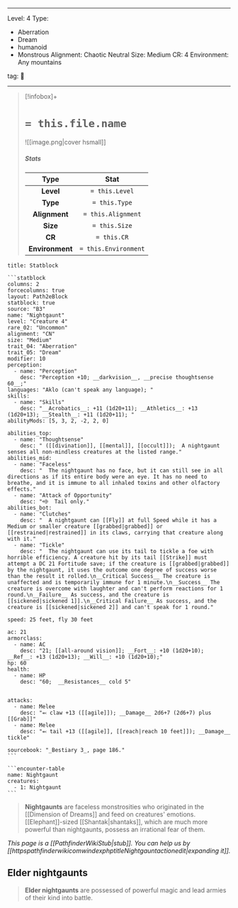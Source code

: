 
---


Level: 4
Type:
- Aberration
- Dream
- humanoid
- Monstrous
Alignment: Chaotic Neutral
Size: Medium
CR: 4
Environment: Any mountains


tag: 👹

---

> [!infobox]+
> #  `= this.file.name`
> ![[image.png|cover hsmall]]
> ##### Stats
> Type | Stat |
> :---:|:---:|
> **Level** | `= this.Level` |
> **Type** | `= this.Type` |
> **Alignment** | `= this.Alignment` |
> **Size** | `= this.Size` |
> **CR** | `= this.CR` |
> **Environment** | `= this.Environment` |




````ad-info
title: Statblock

```statblock
columns: 2
forcecolumns: true
layout: Path2eBlock
statblock: true
source: "B3"
name: "Nightgaunt"
level: "Creature 4"
rare_02: "Uncommon"
alignment: "CN"
size: "Medium"
trait_04: "Aberration"
trait_05: "Dream"
modifier: 10
perception:
  - name: "Perception"
    desc: "Perception +10; __darkvision__, __precise thoughtsense 60__;"
languages: "Aklo (can't speak any language); "
skills:
  - name: "Skills"
    desc: "__Acrobatics__: +11 (1d20+11); __Athletics__: +13 (1d20+13); __Stealth__: +11 (1d20+11); "
abilityMods: [5, 3, 2, -2, 2, 0]

abilities_top:
  - name: "Thoughtsense"
    desc: " ([[divination]], [[mental]], [[occult]]);  A nightgaunt senses all non-mindless creatures at the listed range."
abilities_mid:
  - name: "Faceless"
    desc: "  The nightgaunt has no face, but it can still see in all directions as if its entire body were an eye. It has no need to breathe, and it is immune to all inhaled toxins and other olfactory effects."
  - name: "Attack of Opportunity"
    desc: "⬲  Tail only."
abilities_bot:
  - name: "Clutches"
    desc: "  A nightgaunt can [[Fly]] at full Speed while it has a Medium or smaller creature [[grabbed|grabbed]] or [[restrained|restrained]] in its claws, carrying that creature along with it."
  - name: "Tickle"
    desc: "  The nightgaunt can use its tail to tickle a foe with horrible efficiency. A creature hit by its tail [[Strike]] must attempt a DC 21 Fortitude save; if the creature is [[grabbed|grabbed]] by the nightgaunt, it uses the outcome one degree of success worse than the result it rolled.\n__Critical Success__ The creature is unaffected and is temporarily immune for 1 minute.\n__Success__ The creature is overcome with laughter and can't perform reactions for 1 round.\n__Failure__ As success, and the creature is [[sickened|sickened 1]].\n__Critical Failure__ As success, and the creature is [[sickened|sickened 2]] and can't speak for 1 round."

speed: 25 feet, fly 30 feet

ac: 21
armorclass:
  - name: AC
    desc: "21; [[all-around vision]]; __Fort__: +10 (1d20+10); __Ref__: +13 (1d20+13); __Will__: +10 (1d20+10);"
hp: 60
health:
  - name: HP
    desc: "60;  __Resistances__ cold 5"


attacks:
  - name: Melee
    desc: "⬻ claw +13 ([[agile]]); __Damage__ 2d6+7 (2d6+7) plus [[Grab]]"
  - name: Melee
    desc: "⬻ tail +13 ([[agile]], [[reach|reach 10 feet]]); __Damage__ tickle"

sourcebook: "_Bestiary 3_, page 186."
```

```encounter-table
name: Nightgaunt
creatures:
  - 1: Nightgaunt
```

````



> **Nightgaunts** are faceless monstrosities who originated in the [[Dimension of Dreams]] and feed on creatures' emotions.
> [[Elephant]]-sized [[Shantak|shantaks]], which are much more powerful than nightgaunts, possess an irrational fear of them.



*This page is a [[PathfinderWikiStub|stub]]. You can help us by [[httpspathfinderwikicomwindexphptitleNightgauntactionedit|expanding it]].*


## Elder nightgaunts


> **Elder nightgaunts** are possessed of powerful magic and lead armies of their kind into battle.









